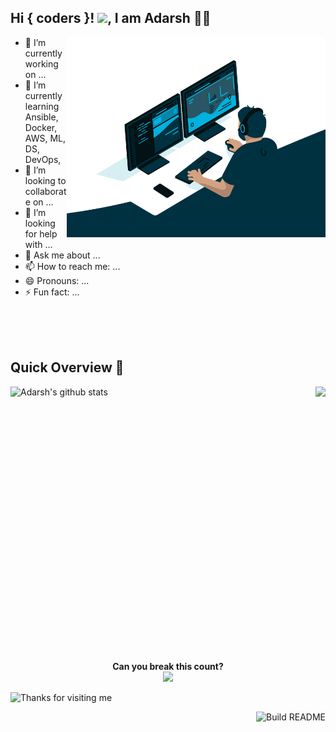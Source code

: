 ## Hi { coders }! <img src="https://github.com/TheDudeThatCode/TheDudeThatCode/blob/master/Assets/Hi.gif" width="29px">, I am Adarsh 👨‍🎓


<!--Header-->



  <img align="right" alt="GIF" src="https://github.com/i-adarsh/i-adarsh/blob/main/code.gif?raw=true" width="414" height="320" />

- 🔭 I’m currently working on ...
- 🌱 I’m currently learning Ansible, Docker, AWS, ML, DS, DevOps, 
- 👯 I’m looking to collaborate on ...
- 🤔 I’m looking for help with ...
- 💬 Ask me about ...
- 📫 How to reach me: ...
- 😄 Pronouns: ...
- ⚡ Fun fact: ...
 <!-- 
**i-adarsh/i-adarsh** is a ✨ _special_ ✨ repository because its `README.md` (this file) appears on your GitHub profile.
Here are some ideas to get you started:


-->

<br/><br/><br/>
<!--Github Progess bar-->

## Quick Overview 📝
    
<a href="https://github.com/hackcoderr/github-readme-stats">
  <img align="left" src="https://github-readme-stats.anuraghazra1.vercel.app/api?username=i-adarsh&show_icons=true&bg_color=30,e96443,904e95&title_color=fff&text_color=fff" alt="Adarsh's github stats" />
</a>
<a href="https://github.com/i-adarsh/github-readme-stats">
 
  <img align="right" src="https://github-readme-stats.anuraghazra1.vercel.app/api/top-langs/?username=i-adarsh&show_icons=true&bg_color=30,e96443,904e95&title_color=fff&text_color=fff" />
</a>


<!---[![GitHub](https://github-readme-stats-abserari.vercel.app/api?username=i-adarsh&show_icons=true&bg_color=30,e96443,904e95&title_color=fff&text_color=fff)](https://github.com/i-adarsh)-->
<br/><br/><br/><br/><br/><br/><br/><br/><br/><br/><br/><br/><br/><br/><br/><br/><br/><br/><br/><br/><br/><br/><br/><br/><br/>  


<p align="center"> 
 <b> Can you break this count?</b><br>
  <img src="https://enuudv8kx58ziei.m.pipedream.net" />
  
</p>

   
<img height="120" alt="Thanks for visiting me" width="100%" src="https://raw.githubusercontent.com/BrunnerLivio/brunnerlivio/master/images/marquee.svg" />



<a href="https://enuudv8kx58ziei.m.pipedream.net"><img src="https://github.com/simonw/simonw/workflows/Build%20README/badge.svg" align="right" alt="Build README">
